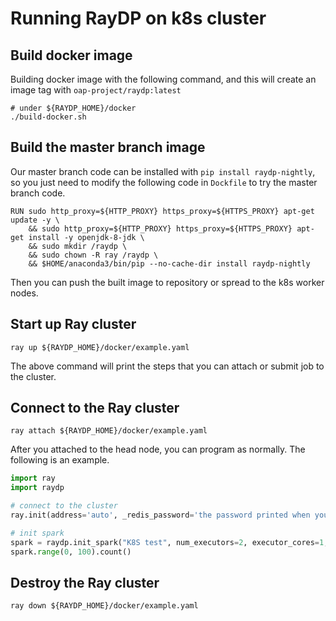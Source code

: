 # Running RayDP on k8s cluster

## Build docker image
Building docker image with the following command, and this will create an image tag with `oap-project/raydp:latest`
```shell
# under ${RAYDP_HOME}/docker
./build-docker.sh
```

## Build the master branch image
Our master branch code can be installed with `pip install raydp-nightly`, so you just need to modify the following code in `Dockfile` to try the master branch code.
```shell
RUN sudo http_proxy=${HTTP_PROXY} https_proxy=${HTTPS_PROXY} apt-get update -y \
    && sudo http_proxy=${HTTP_PROXY} https_proxy=${HTTPS_PROXY} apt-get install -y openjdk-8-jdk \
    && sudo mkdir /raydp \
    && sudo chown -R ray /raydp \
    && $HOME/anaconda3/bin/pip --no-cache-dir install raydp-nightly
```

Then you can push the built image to repository or spread to the k8s worker nodes.

## Start up Ray cluster
```shell
ray up ${RAYDP_HOME}/docker/example.yaml
```
The above command will print the steps that you can attach or submit job to the cluster.
## Connect to the Ray cluster
```shell
ray attach ${RAYDP_HOME}/docker/example.yaml
```
After you attached to the head node, you can program as normally. The following is an example.
```python
import ray
import raydp

# connect to the cluster
ray.init(address='auto', _redis_password='the password printed when you start up the cluster')

# init spark
spark = raydp.init_spark("K8S test", num_executors=2, executor_cores=1, executor_memory="512M")
spark.range(0, 100).count()
```

## Destroy the Ray cluster
```
ray down ${RAYDP_HOME}/docker/example.yaml
```
